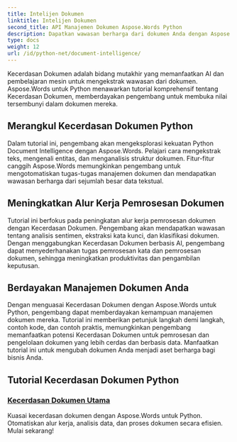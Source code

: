 ```yaml
---
title: Intelijen Dokumen
linktitle: Intelijen Dokumen
second_title: API Manajemen Dokumen Aspose.Words Python
description: Dapatkan wawasan berharga dari dokumen Anda dengan Aspose.Words untuk Kecerdasan Dokumen Python. Mengotomatiskan analisis, ekstraksi teks, dan klasifikasi.
type: docs
weight: 12
url: /id/python-net/document-intelligence/
---
```


Kecerdasan Dokumen adalah bidang mutakhir yang memanfaatkan AI dan pembelajaran mesin untuk mengekstrak wawasan dari dokumen. Aspose.Words untuk Python menawarkan tutorial komprehensif tentang Kecerdasan Dokumen, memberdayakan pengembang untuk membuka nilai tersembunyi dalam dokumen mereka.

## Merangkul Kecerdasan Dokumen Python

Dalam tutorial ini, pengembang akan mengeksplorasi kekuatan Python Document Intelligence dengan Aspose.Words. Pelajari cara mengekstrak teks, mengenali entitas, dan menganalisis struktur dokumen. Fitur-fitur canggih Aspose.Words memungkinkan pengembang untuk mengotomatiskan tugas-tugas manajemen dokumen dan mendapatkan wawasan berharga dari sejumlah besar data tekstual.

## Meningkatkan Alur Kerja Pemrosesan Dokumen

Tutorial ini berfokus pada peningkatan alur kerja pemrosesan dokumen dengan Kecerdasan Dokumen. Pengembang akan mendapatkan wawasan tentang analisis sentimen, ekstraksi kata kunci, dan klasifikasi dokumen. Dengan menggabungkan Kecerdasan Dokumen berbasis AI, pengembang dapat menyederhanakan tugas pemrosesan kata dan pemrosesan dokumen, sehingga meningkatkan produktivitas dan pengambilan keputusan.

## Berdayakan Manajemen Dokumen Anda

Dengan menguasai Kecerdasan Dokumen dengan Aspose.Words untuk Python, pengembang dapat memberdayakan kemampuan manajemen dokumen mereka. Tutorial ini memberikan petunjuk langkah demi langkah, contoh kode, dan contoh praktis, memungkinkan pengembang memanfaatkan potensi Kecerdasan Dokumen untuk pemrosesan dan pengelolaan dokumen yang lebih cerdas dan berbasis data. Manfaatkan tutorial ini untuk mengubah dokumen Anda menjadi aset berharga bagi bisnis Anda.

## Tutorial Kecerdasan Dokumen Python
### [Kecerdasan Dokumen Utama](./master-document-intelligence/)
Kuasai kecerdasan dokumen dengan Aspose.Words untuk Python. Otomatiskan alur kerja, analisis data, dan proses dokumen secara efisien. Mulai sekarang!